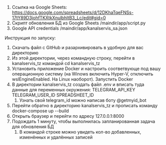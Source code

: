 1. Ссылка на Google Sheets: https://docs.google.com/spreadsheets/d/12DKhaTqeFNSs-17tY89D3johfTKXtkXnulbhltB3_Lc/edit#gid=0
2. Скрипт обновления БД из Google Sheets /maindir/app/script.py
3. Google API credentials /maindir/app/kanalservis_sa.json

Инструкция по запуску:

1) Скачать файл с GitHub и разархивировать в удобную для вас директорию
2) Из этой директории, через командную строку, перейти в kanalservis_tz командой cd kanalservis_tz
3) Установить приложение Docker и настроить соответвующе под вашу операционную систему (на Winows включить Hyper-V, отключить wslEngineEnabled. На Linux наоборот). Запустить Docker
4) В директории kanalservis_tz создать файл .env и вписать туда данные для переменных окружения:
   TELEGRAM_API_KEY
   TELEGRAM_USER_ID
   SPREADSHEET_ID
   1) Узнать свой telegram_id можно написав боту @getmyid_bot
5) Перейти обратно в директорию kanalservis_tz и прописать команду docker-compose up --build
6) Открыть браузер и перейти по адресу 127.0.0.1:8000
7) Подождать 1 минуту, чтобы выполнилась запланированная задача для обновления БД
   1) В командой строке можно увидеть кол-во добавленных, изменённых и удалённых записей
